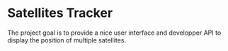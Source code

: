 # Satellites Tracker

The project goal is to provide a nice user interface and developper API to display the position of multiple satellites.
